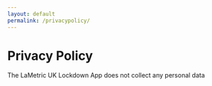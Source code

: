 ```yaml
---
layout: default
permalink: /privacypolicy/
---
```


# Privacy Policy

The LaMetric UK Lockdown App does not collect any personal data
